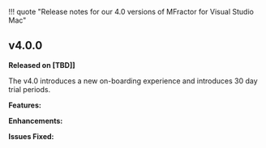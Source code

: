 !!! quote "Release notes for our 4.0 versions of MFractor for Visual Studio Mac"

## v4.0.0
**Released on [TBD]]**

The v4.0 introduces a new on-boarding experience and introduces 30 day trial periods.

**Features:**


**Enhancements:**


**Issues Fixed:**
